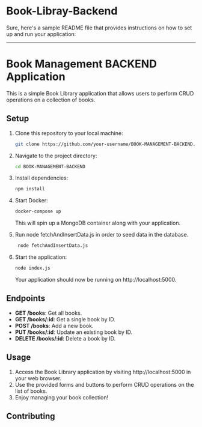 # Book-Libray-Backend

Sure, here's a sample README file that provides instructions on how to set up and run your application:

---

# Book Management BACKEND Application

This is a simple Book Library application that allows users to perform CRUD operations on a collection of books.

## Setup

1. Clone this repository to your local machine:

   ```bash
   git clone https://github.com/your-username/BOOK-MANAGEMENT-BACKEND.git
   ```

2. Navigate to the project directory:

   ```bash
   cd BOOK-MANAGEMENT-BACKEND
   ```

3. Install dependencies:

   ```bash
   npm install
   ```

4. Start Docker:

   ```bash
   docker-compose up
   ```

   This will spin up a MongoDB container along with your application.

5. Run node fetchAndInsertData.js in order to seed data in the database.
    ```bash
     node fetchAndInsertData.js 

6. Start the application:

   ```bash
   node index.js
   ```

   Your application should now be running on http://localhost:5000.

## Endpoints

- **GET /books**: Get all books.
- **GET /books/:id**: Get a single book by ID.
- **POST /books**: Add a new book.
- **PUT /books/:id**: Update an existing book by ID.
- **DELETE /books/:id**: Delete a book by ID.

## Usage

1. Access the Book Library application by visiting http://localhost:5000 in your web browser.
2. Use the provided forms and buttons to perform CRUD operations on the list of books.
3. Enjoy managing your book collection!

## Contributing
